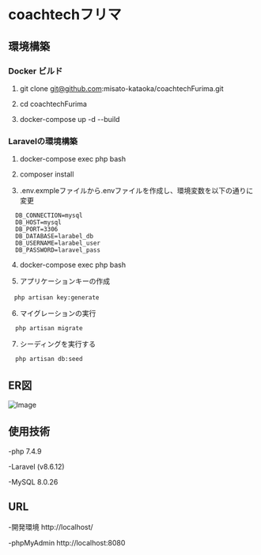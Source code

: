 # coachtechフリマ


## 環境構築
### Docker ビルド
1. git clone git@github.com:misato-kataoka/coachtechFurima.git

2. cd coachtechFurima

3. docker-compose up -d --build

### Laravelの環境構築
1. docker-compose exec php bash

2. composer install

3. .env.exmpleファイルから.envファイルを作成し、環境変数を以下の通りに変更
```
  DB_CONNECTION=mysql
  DB_HOST=mysql
  DB_PORT=3306
  DB_DATABASE=larabel_db
  DB_USERNAME=larabel_user
  DB_PASSWORD=laravel_pass
```
4. docker-compose exec php bash

5. アプリケーションキーの作成
```
　php artisan key:generate
```
6. マイグレーションの実行
```
  php artisan migrate
```
7. シーディングを実行する
```
  php artisan db:seed
```

## ER図
![Image](https://github.com/user-attachments/assets/5549558c-44aa-44ae-837d-0dd970c2307d)

## 使用技術

-php 7.4.9

-Laravel (v8.6.12)

-MySQL 8.0.26

## URL

-開発環境 http://localhost/

-phpMyAdmin http://localhost:8080
